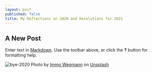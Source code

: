 ```yaml
---
layout: post
published: false
title: My Reflections on 2020 and Resolutions for 2021
---
```

## A New Post

Enter text in [Markdown](http://daringfireball.net/projects/markdown/). Use the toolbar above, or click the **?** button for formatting help.


![bye-2020]({{site.baseurl}}/img/post/bye-2020.jpg)
<span>Photo by <a href="https://unsplash.com/@macroman?utm_source=unsplash&amp;utm_medium=referral&amp;utm_content=creditCopyText">Immo Wegmann</a> on <a href="https://unsplash.com/s/photos/2020?utm_source=unsplash&amp;utm_medium=referral&amp;utm_content=creditCopyText">Unsplash</a></span>